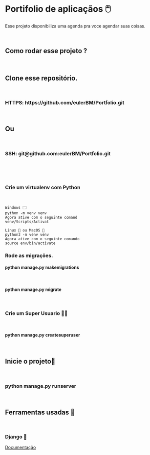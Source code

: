 <h1> Portifolio de aplicaçãos 🖱️ </h1>
<p> Esse projeto disponibiliza uma agenda pra voce agendar suas coisas. </p>
<br>
<h2> Como rodar esse projeto ? </h2><br>

<h2>Clone esse repositório.</h2><br>

<h3> HTTPS: https://github.com/eulerBM/Portfolio.git</h3><br>
<h2>Ou</h2><br>
<h3> SSH: git@github.com:eulerBM/Portfolio.git</h3><br><br><br>
  
<h3>Crie um virtualenv com Python</h3><br>

    Windows 🗔
    python -m venv venv
    Agora ative com o seguinte comand
    venv/Scripts/Activat

    Linux 🐧 ou MacOS 🍎
    python3 -m venv venv 
    Agora ative com o seguinte comando
    source env/bin/activate
    
<h3>Rode as migrações.</h3>
    <h4>python manage.py makemigrations</h4><br>
    <h4>python manage.py migrate</h4><br>

<h3> Crie um Super Usuario 🦸‍♂️</h3><br>
<h4>python manage.py createsuperuser</h4><br>

<h2> Inicie o projeto🙂 </h2><br>
<h3>python manage.py runserver</h3><br>
<h2> Ferramentas usadas 🔨</h2>
<br>
<h3> Django 🐍</h3>
<a href="https://docs.djangoproject.com/en/4.1/">Documentação</a>


